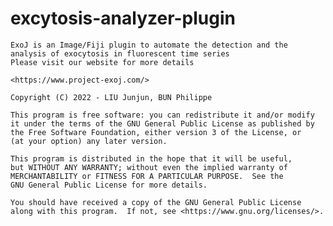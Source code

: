 # excytosis-analyzer-plugin
    ExoJ is an Image/Fiji plugin to automate the detection and the analysis of exocytosis in fluorescent time series
    Please visit our website for more details
    
    <https://www.project-exoj.com/>
    
    Copyright (C) 2022 - LIU Junjun, BUN Philippe

    This program is free software: you can redistribute it and/or modify
    it under the terms of the GNU General Public License as published by
    the Free Software Foundation, either version 3 of the License, or
    (at your option) any later version.

    This program is distributed in the hope that it will be useful,
    but WITHOUT ANY WARRANTY; without even the implied warranty of
    MERCHANTABILITY or FITNESS FOR A PARTICULAR PURPOSE.  See the
    GNU General Public License for more details.

    You should have received a copy of the GNU General Public License
    along with this program.  If not, see <https://www.gnu.org/licenses/>.
